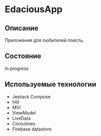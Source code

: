 # EdaciousApp

## Описание
Приложения для любителей поесть.

## Состояние
In progress

## Используемые технологии
- Jeptack Compose
- Hilt
- MVI
- ViewModel
- LiveData
- Coroutines
- Firebase datastore
